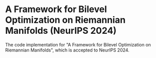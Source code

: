 # A Framework for Bilevel Optimization on Riemannian Manifolds (NeurIPS 2024)
The code implementation for "A Framework for Bilevel Optimization on Riemannian Manifolds", which is accepted to NeurIPS 2024.
